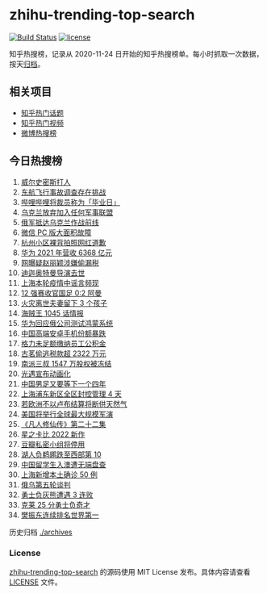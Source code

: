 # zhihu-trending-top-search

[![Build Status](https://github.com/justjavac/zhihu-trending-top-search/workflows/ci/badge.svg?branch=main)](https://github.com/justjavac/zhihu-trending-top-search/actions)
[![license](https://img.shields.io/github/license/justjavac/zhihu-trending-top-search)](https://github.com/justjavac/zhihu-trending-top-search/blob/main/LICENSE)

知乎热搜榜，记录从 2020-11-24 日开始的知乎热搜榜单。每小时抓取一次数据，按天[归档](./archives)。

## 相关项目

- [知乎热门话题](https://github.com/justjavac/zhihu-trending-hot-questions)
- [知乎热门视频](https://github.com/justjavac/zhihu-trending-hot-video)
- [微博热搜榜](https://github.com/justjavac/weibo-trending-hot-search)

## 今日热搜榜

<!-- BEGIN -->
<!-- 最后更新时间 Wed Mar 30 2022 17:13:56 GMT+0800 (China Standard Time) -->

1. [威尔史密斯打人](https://www.zhihu.com/search?q=威尔史密斯)
1. [东航飞行事故调查存在挑战](https://www.zhihu.com/search?q=东航飞行事故调查)
1. [哔哩哔哩将裁员称为「毕业日」](https://www.zhihu.com/search?q=哔哩哔哩)
1. [乌克兰放弃加入任何军事联盟](https://www.zhihu.com/search?q=乌克兰)
1. [俄军抵达乌克兰作战前线](https://www.zhihu.com/search?q=俄军抵达乌克兰作战前线)
1. [微信 PC 版大面积故障](https://www.zhihu.com/search?q=微信故障)
1. [杭州小区裸背拍照网红道歉](https://www.zhihu.com/search?q=裸背拍照道歉)
1. [华为 2021 年营收 6368 亿元](https://www.zhihu.com/search?q=华为业绩说明会)
1. [网曝疑赵丽颖涉嫌偷漏税](https://www.zhihu.com/search?q=赵丽颖)
1. [迪迦奥特曼导演去世](https://www.zhihu.com/search?q=迪迦奥特曼)
1. [上海本轮疫情中谣言频现](https://www.zhihu.com/search?q=上海疫情谣言)
1. [12 强赛收官国足 0:2 阿曼](https://www.zhihu.com/search?q=国足)
1. [火灾离世夫妻留下 3 个孩子](https://www.zhihu.com/search?q=南京火灾夫妻)
1. [海贼王 1045 话情报](https://www.zhihu.com/search?q=海贼王)
1. [华为回应俄公司测试鸿蒙系统](https://www.zhihu.com/search?q=测试鸿蒙系统)
1. [中国高端安卓手机份额暴跌](https://www.zhihu.com/search?q=高端安卓手机)
1. [格力未足额缴纳员工公积金](https://www.zhihu.com/search?q=董明珠回应公积金)
1. [古茗偷逃税款超 2322 万元](https://www.zhihu.com/search?q=古茗)
1. [南派三叔 1547 万股权被冻结](https://www.zhihu.com/search?q=南派三叔)
1. [光遇宣布动画化](https://www.zhihu.com/search?q=光遇动画)
1. [中国男足又要等下一个四年](https://www.zhihu.com/search?q=中国男足)
1. [上海浦东新区全区封控管理 4 天](https://www.zhihu.com/search?q=上海浦东)
1. [若欧洲不以卢布结算将断供天然气](https://www.zhihu.com/search?q=俄罗斯断供)
1. [美国将举行全球最大规模军演](https://www.zhihu.com/search?q=美国军演)
1. [《凡人修仙传》第二十二集](https://www.zhihu.com/search?q=凡人修仙传)
1. [星之卡比 2022 新作](https://www.zhihu.com/search?q=星之卡比探索发现)
1. [豆瓣私密小组将停用](https://www.zhihu.com/search?q=豆瓣私密小组)
1. [湖人负鹈鹕跌至西部第 10](https://www.zhihu.com/search?q=湖人)
1. [中国留学生入澳遭无端盘查](https://www.zhihu.com/search?q=中国留学生入澳)
1. [上海新增本土确诊 50 例](https://www.zhihu.com/search?q=上海新增)
1. [俄乌第五轮谈判](https://www.zhihu.com/search?q=第五轮谈判)
1. [勇士负灰熊遭遇 3 连败](https://www.zhihu.com/search?q=勇士)
1. [克莱 25 分勇士负奇才](https://www.zhihu.com/search?q=勇士)
1. [樊振东连续排名世界第一](https://www.zhihu.com/search?q=樊振东)

<!-- END -->

历史归档 [./archives](./archives)

### License

[zhihu-trending-top-search](https://github.com/justjavac/zhihu-trending-top-search)
的源码使用 MIT License 发布。具体内容请查看 [LICENSE](./LICENSE) 文件。
